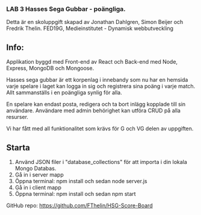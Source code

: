 ### LAB 3 Hasses Sega Gubbar - poängliga.

Detta är en skoluppgift skapad av Jonathan Dahlgren, Simon Beijer och Fredrik Thelin.
FED19G, Medieinstitutet - Dynamisk webbutveckling

## Info:

Applikation byggd med Front-end av React och Back-end med Node, Express, MongoDB och Mongoose.

Hasses sega gubbar är ett korpenlag i innebandy som nu har en hemsida varje spelare i laget kan
logga in sig och registrera sina poäng i varje match. Allt sammanställs i en poängliga synlig för alla.

En spelare kan endast posta, redigera och ta bort inlägg kopplade till sin användare.
Användare med admin behörighet kan utföra CRUD på alla resurser.

Vi har fått med all funktionalitet som krävs för G och VG delen av uppgiften.

## Starta

1. Använd JSON filer i "database_collections" för att importa i din lokala Mongo Databas.
2. Gå in i server mapp
3. Öppna terminal: npm install och sedan node server.js
4. Gå in i client mapp
5. Öppna terminal: npm install och sedan npm start

GitHub repo: https://github.com/FThelin/HSG-Score-Board
